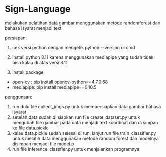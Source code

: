 # Sign-Language
melakukan pelatihan data gambar menggunakan metode randomforest dari bahasa isyarat menjadi text

persiapan:
1. cek versi python dengan mengetik python --version di cmd
2. install python 3.11 karena menggunakan mediapipe yang sudah tidak bisa kalau di atas versi 3.11

3. install package:
- open-cv : pip install opencv-python==4.7.0.68
- mediapipe: pip install mediapipe==0.10.5

penggunaan:
1. run dulu file collect_imgs.py untuk mempersiapkan data gambar bahasa isyarat
2. setelah data sudah di siapkan run file create_dataset.py untuk mengubah file gambar pada data menjadi text koordinat dan di simpan ke file data.pickle
3. kalau data.pickle sudah selesai di run, lanjut run file train_classifier.py untuk melatih data menggunakan metode random forest dan modelnya disimpan menjadi file model.p
4. run file inference_classfier.py untuk menjalankan programnya

